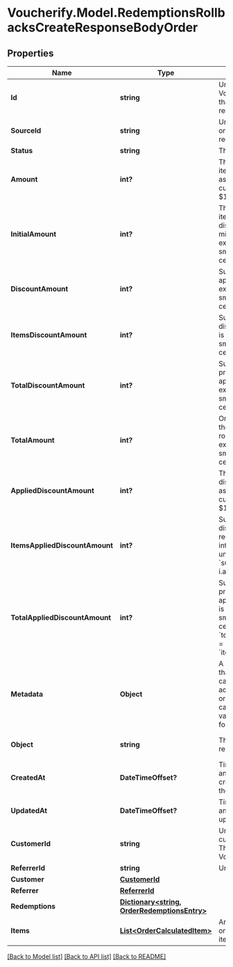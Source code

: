 # Voucherify.Model.RedemptionsRollbacksCreateResponseBodyOrder

## Properties

Name | Type | Description | Notes
------------ | ------------- | ------------- | -------------
**Id** | **string** | Unique ID assigned by Voucherify of an existing order that will be linked to the redemption of this request. | [optional] 
**SourceId** | **string** | Unique source ID of an existing order that will be linked to the redemption of this request. | [optional] 
**Status** | **string** | The order status. | [optional] 
**Amount** | **int?** | This is the sum of the order items&#39; amounts. It is expressed as an integer in the smallest currency unit (e.g. 100 cents for $1.00). | [optional] 
**InitialAmount** | **int?** | This is the sum of the order items&#39; amounts before any discount or other effect (e.g. add missing units) is applied. It is expressed as an integer in the smallest currency unit (e.g. 100 cents for $1.00). | [optional] 
**DiscountAmount** | **int?** | Sum of all order-level discounts applied to the order. It is expressed as an integer in the smallest currency unit (e.g. 100 cents for $1.00). | [optional] 
**ItemsDiscountAmount** | **int?** | Sum of all product-specific discounts applied to the order. It is expressed as an integer in the smallest currency unit (e.g. 100 cents for $1.00). | [optional] 
**TotalDiscountAmount** | **int?** | Sum of all order-level AND all product-specific discounts applied to the order. It is expressed as an integer in the smallest currency unit (e.g. 100 cents for $1.00). | [optional] 
**TotalAmount** | **int?** | Order amount after undoing all the discounts through the rollback redemption. It is expressed as an integer in the smallest currency unit (e.g. 100 cents for $1.00). | [optional] 
**AppliedDiscountAmount** | **int?** | This field shows the order-level discount applied. It is expressed as an integer in the smallest currency unit (e.g. 100 cents for $1.00). | [optional] 
**ItemsAppliedDiscountAmount** | **int?** | Sum of all product-specific discounts applied in a particular request. It is expressed as an integer in the smallest currency unit (e.g. 100 cents for $1.00).   &#x60;sum(items, i &#x3D;&gt; i.applied_discount_amount)&#x60; | [optional] 
**TotalAppliedDiscountAmount** | **int?** | Sum of all order-level AND all product-specific discounts applied in a particular request. It is expressed as an integer in the smallest currency unit (e.g. 100 cents for $1.00).   &#x60;total_applied_discount_amount&#x60; &#x3D; &#x60;applied_discount_amount&#x60; + &#x60;items_applied_discount_amount&#x60; | [optional] 
**Metadata** | **Object** | A set of custom key/value pairs that you can attach to an order. It can be useful for storing additional information about the order in a structured format. It can be used to define business validation rules or discount formulas. | [optional] 
**Object** | **string** | The type of the object represented by JSON. | [optional] [default to ObjectEnum.Order]
**CreatedAt** | **DateTimeOffset?** | Timestamp representing the date and time when the order was created. The value is shown in the ISO 8601 format. | [optional] 
**UpdatedAt** | **DateTimeOffset?** | Timestamp representing the date and time when the order was last updated in ISO 8601 format. | [optional] 
**CustomerId** | **string** | Unique customer identifier of the customer making the purchase. The ID is assigned by Voucherify. | [optional] 
**ReferrerId** | **string** | Unique referrer ID. | [optional] 
**Customer** | [**CustomerId**](CustomerId.md) |  | [optional] 
**Referrer** | [**ReferrerId**](ReferrerId.md) |  | [optional] 
**Redemptions** | [**Dictionary&lt;string, OrderRedemptionsEntry&gt;**](OrderRedemptionsEntry.md) |  | [optional] 
**Items** | [**List&lt;OrderCalculatedItem&gt;**](OrderCalculatedItem.md) | Array of items applied to the order. It can include up to 500 items. | [optional] 

[[Back to Model list]](../README.md#documentation-for-models) [[Back to API list]](../README.md#documentation-for-api-endpoints) [[Back to README]](../README.md)

